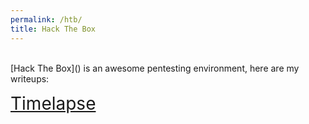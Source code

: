 ```yaml
---
permalink: /htb/
title: Hack The Box
---
```


<br>
[Hack The Box](<https://www.hackthebox.com>) is an awesome pentesting environment, here are my writeups:

<span style="font-size:2em;">   [Timelapse](/htb/timelapse)   </span>
